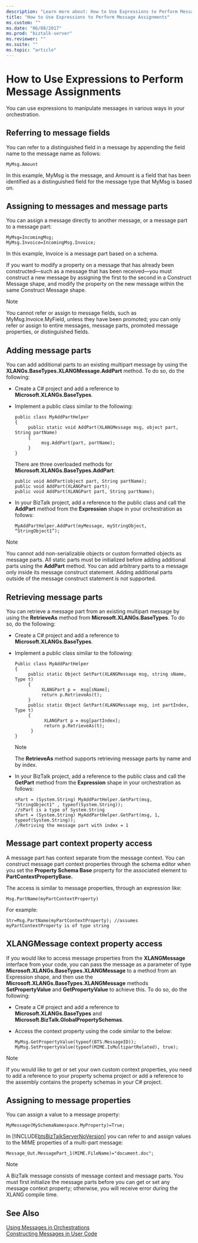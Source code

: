 ```yaml
---
description: "Learn more about: How to Use Expressions to Perform Message Assignments"
title: "How to Use Expressions to Perform Message Assignments"
ms.custom: ""
ms.date: "06/08/2017"
ms.prod: "biztalk-server"
ms.reviewer: ""
ms.suite: ""
ms.topic: "article"
---
```

# How to Use Expressions to Perform Message Assignments
You can use expressions to manipulate messages in various ways in your orchestration.  
  
## Referring to message fields  
 You can refer to a distinguished field in a message by appending the field name to the message name as follows:  
  
```  
MyMsg.Amount  
```  
  
 In this example, MyMsg is the message, and Amount is a field that has been identified as a distinguished field for the message type that MyMsg is based on.  
  
## Assigning to messages and message parts  
 You can assign a message directly to another message, or a message part to a message part:  
  
```  
MyMsg=IncomingMsg;  
MyMsg.Invoice=IncomingMsg.Invoice;  
```  
  
 In this example, Invoice is a message part based on a schema.  
  
 If you want to modify a property on a message that has already been constructed—such as a message that has been received—you must construct a new message by assigning the first to the second in a Construct Message shape, and modify the property on the new message within the same Construct Message shape.  
  
> [!NOTE]
>  You cannot refer or assign to message fields, such as MyMsg.Invoice.MyField, unless they have been promoted; you can only refer or assign to entire messages, message parts, promoted message properties, or distinguished fields.  
  
## Adding message parts  
 You can add additional parts to an existing multipart message by using the **XLANGs.BaseTypes.XLANGMessage.AddPart** method. To do so, do the following:  
  
-   Create a C# project and add a reference to **Microsoft.XLANGs.BaseTypes**.  
  
-   Implement a public class similar to the following:  
  
    ```  
    public class MyAddPartHelper  
    {  
         public static void AddPart(XLANGMessage msg, object part, String partName)  
         {  
              msg.AddPart(part, partName);  
         }  
    }  
    ```  
  
     There are three overloaded methods for **Microsoft.XLANGs.BaseTypes.AddPart**:  
  
    ```  
    public void AddPart(object part, String partName);  
    public void AddPart(XLANGPart part);  
    public void AddPart(XLANGPart part, String partName);  
    ```  
  
-   In your BizTalk project, add a reference to the public class and call the **AddPart** method from the **Expression** shape in your orchestration as follows:  
  
    ```  
    MyAddPartHelper.AddPart(myMessage, myStringObject, “StringObject1”);  
    ```  
  
> [!NOTE]
>  You cannot add non-serializable objects or custom formatted objects as message parts. All static parts must be initialized before adding additional parts using the **AddPart** method. You can add arbitrary parts to a message only inside its message construct statement. Adding additional parts outside of the message construct statement is not supported.  
  
## Retrieving message parts  
 You can retrieve a message part from an existing multipart message by using the **RetrieveAs** method from **Microsoft.XLANGs.BaseTypes**. To do so, do the following:  
  
-   Create a C# project and add a reference to **Microsoft.XLANGs.BaseTypes**.  
  
-   Implement a public class similar to the following:  
  
    ```  
    Public class MyAddPartHelper  
    {  
         public static Object GetPart(XLANGMessage msg, string sName, Type t)  
         {  
              XLANGPart p =  msg[sName];  
              return p.RetrieveAs(t);  
         }  
         public static Object GetPart(XLANGMessage msg, int partIndex, Type t)  
         {  
               XLANGPart p = msg[partIndex];  
               return p.RetrieveAs(t);  
          }  
    }  
    ```  
  
    > [!NOTE]
    >  The **RetrieveAs** method supports retrieving message parts by name and by index.  
  
-   In your BizTalk project, add a reference to the public class and call the **GetPart** method from the **Expression** shape in your orchestration as follows:  
  
    ```  
    sPart = (System.String) MyAddPartHelper.GetPart(msg, "StringObject1" , typeof(System.String));  
    //sPart is a type of System.String  
    sPart = (System.String) MyAddPartHelper.GetPart(msg, 1, typeof(System.String));  
    //Retriving the message part with index = 1  
    ```  
  
## Message part context property access  
 A message part has context separate from the message context. You can construct message part context properties through the schema editor when you set the **Property Schema Base** property for the associated element to **PartContextPropertyBase.**  
  
 The access is similar to message properties, through an expression like:  
  
```  
Msg.PartName(myPartContextProperty)  
```  
  
 For example:  
  
```  
Str=Msg.PartName(myPartContextProperty); //assumes myPartContextProperty is of type string  
```  
  
## XLANGMessage context property access  
 If you would like to access message properties from the **XLANGMessage** interface from your code, you can pass the message as a parameter of type **Microsoft.XLANGs.BaseTypes.XLANGMessage** to a method from an Expression shape, and then use the **Microsoft.XLANGs.BaseTypes.XLANGMessage** methods **SetPropertyValue** and **GetPropertyValue** to achieve this. To do so, do the following:  
  
-   Create a C# project and add a reference to **Microsoft.XLANGs.BaseTypes** and **Microsoft.BizTalk.GlobalPropertySchemas**.  
  
-   Access the context property using the code similar to the below:  
  
    ```  
    MyMsg.GetPropertyValue(typeof(BTS.MessageID));  
    MyMsg.SetPropertyValue(typeof(MIME.IsMultipartRelated), true);  
    ```  
  
> [!NOTE]
>  If you would like to get or set your own custom context properties, you need to add a reference to your property schema project or add a reference to the assembly contains the property schemas in your C# project.  
  
## Assigning to message properties  
 You can assign a value to a message property:  
  
```  
MyMessage(MySchemaNamespace.MyProperty)=True;  
```  
  
 In [!INCLUDE[btsBizTalkServerNoVersion](../includes/btsbiztalkservernoversion-md.md)] you can refer to and assign values to the MIME properties of a multi-part message:  
  
```  
Message_Out.MessagePart_1(MIME.FileName)="document.doc";  
```  
  
> [!NOTE]
>  A BizTalk message consists of message context and message parts. You must first initialize the message parts before you can get or set any message context property; otherwise, you will receive error during the XLANG compile time.  
  
## See Also  
 [Using Messages in Orchestrations](../core/using-messages-in-orchestrations.md)   
 [Constructing Messages in User Code](../core/constructing-messages-in-user-code.md)   
